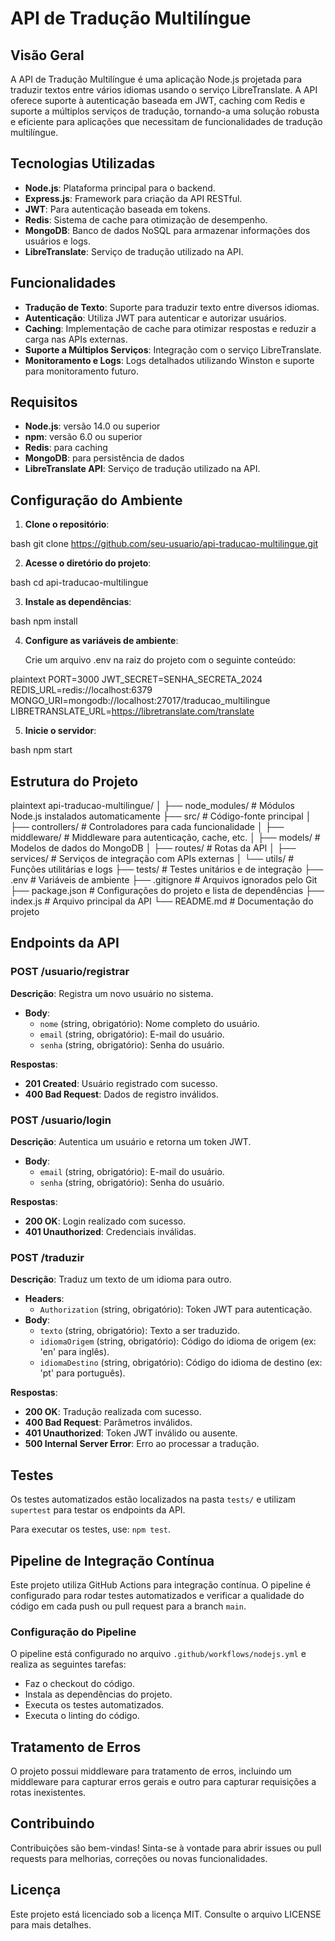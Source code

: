 # API de Tradução Multilíngue

## Visão Geral

A API de Tradução Multilíngue é uma aplicação Node.js projetada para traduzir textos entre vários idiomas usando o serviço LibreTranslate. A API oferece suporte à autenticação baseada em JWT, caching com Redis e suporte a múltiplos serviços de tradução, tornando-a uma solução robusta e eficiente para aplicações que necessitam de funcionalidades de tradução multilíngue.

## Tecnologias Utilizadas

- **Node.js**: Plataforma principal para o backend.
- **Express.js**: Framework para criação da API RESTful.
- **JWT**: Para autenticação baseada em tokens.
- **Redis**: Sistema de cache para otimização de desempenho.
- **MongoDB**: Banco de dados NoSQL para armazenar informações dos usuários e logs.
- **LibreTranslate**: Serviço de tradução utilizado na API.

## Funcionalidades

- **Tradução de Texto**: Suporte para traduzir texto entre diversos idiomas.
- **Autenticação**: Utiliza JWT para autenticar e autorizar usuários.
- **Caching**: Implementação de cache para otimizar respostas e reduzir a carga nas APIs externas.
- **Suporte a Múltiplos Serviços**: Integração com o serviço LibreTranslate.
- **Monitoramento e Logs**: Logs detalhados utilizando Winston e suporte para monitoramento futuro.

## Requisitos

- **Node.js**: versão 14.0 ou superior
- **npm**: versão 6.0 ou superior
- **Redis**: para caching
- **MongoDB**: para persistência de dados
- **LibreTranslate API**: Serviço de tradução utilizado na API.

## Configuração do Ambiente

1. **Clone o repositório**:

    
bash
    git clone https://github.com/seu-usuario/api-traducao-multilingue.git


2. **Acesse o diretório do projeto**:

    
bash
    cd api-traducao-multilingue


3. **Instale as dependências**:

    
bash
    npm install


4. **Configure as variáveis de ambiente**:

    Crie um arquivo .env na raiz do projeto com o seguinte conteúdo:

    
plaintext
    PORT=3000
    JWT_SECRET=SENHA_SECRETA_2024
    REDIS_URL=redis://localhost:6379
    MONGO_URI=mongodb://localhost:27017/traducao_multilingue
    LIBRETRANSLATE_URL=https://libretranslate.com/translate


5. **Inicie o servidor**:

    
bash
    npm start


## Estrutura do Projeto

plaintext
api-traducao-multilingue/
│
├── node_modules/          # Módulos Node.js instalados automaticamente
├── src/                   # Código-fonte principal
│   ├── controllers/       # Controladores para cada funcionalidade
│   ├── middleware/        # Middleware para autenticação, cache, etc.
│   ├── models/            # Modelos de dados do MongoDB
│   ├── routes/            # Rotas da API
│   ├── services/          # Serviços de integração com APIs externas
│   └── utils/             # Funções utilitárias e logs
├── tests/                 # Testes unitários e de integração
├── .env                   # Variáveis de ambiente
├── .gitignore             # Arquivos ignorados pelo Git
├── package.json           # Configurações do projeto e lista de dependências
├── index.js               # Arquivo principal da API
└── README.md              # Documentação do projeto

## Endpoints da API

### POST /usuario/registrar

**Descrição**: Registra um novo usuário no sistema.

- **Body**:
    - `nome` (string, obrigatório): Nome completo do usuário.
    - `email` (string, obrigatório): E-mail do usuário.
    - `senha` (string, obrigatório): Senha do usuário.

**Respostas**:

- **201 Created**: Usuário registrado com sucesso.
- **400 Bad Request**: Dados de registro inválidos.

### POST /usuario/login

**Descrição**: Autentica um usuário e retorna um token JWT.

- **Body**:
    - `email` (string, obrigatório): E-mail do usuário.
    - `senha` (string, obrigatório): Senha do usuário.

**Respostas**:

- **200 OK**: Login realizado com sucesso.
- **401 Unauthorized**: Credenciais inválidas.

### POST /traduzir

**Descrição**: Traduz um texto de um idioma para outro.

- **Headers**:
    - `Authorization` (string, obrigatório): Token JWT para autenticação.
- **Body**:
    - `texto` (string, obrigatório): Texto a ser traduzido.
    - `idiomaOrigem` (string, obrigatório): Código do idioma de origem (ex: 'en' para inglês).
    - `idiomaDestino` (string, obrigatório): Código do idioma de destino (ex: 'pt' para português).

**Respostas**:

- **200 OK**: Tradução realizada com sucesso.
- **400 Bad Request**: Parâmetros inválidos.
- **401 Unauthorized**: Token JWT inválido ou ausente.
- **500 Internal Server Error**: Erro ao processar a tradução.

## Testes

Os testes automatizados estão localizados na pasta `tests/` e utilizam `supertest` para testar os endpoints da API.

Para executar os testes, use: `npm test`.

## Pipeline de Integração Contínua

Este projeto utiliza GitHub Actions para integração contínua. O pipeline é configurado para rodar testes automatizados e verificar a qualidade do código em cada push ou pull request para a branch `main`.

### Configuração do Pipeline

O pipeline está configurado no arquivo `.github/workflows/nodejs.yml` e realiza as seguintes tarefas:

- Faz o checkout do código.
- Instala as dependências do projeto.
- Executa os testes automatizados.
- Executa o linting do código.

## Tratamento de Erros

O projeto possui middleware para tratamento de erros, incluindo um middleware para capturar erros gerais e outro para capturar requisições a rotas inexistentes.

## Contribuindo

Contribuições são bem-vindas! Sinta-se à vontade para abrir issues ou pull requests para melhorias, correções ou novas funcionalidades.

## Licença

Este projeto está licenciado sob a licença MIT. Consulte o arquivo LICENSE para mais detalhes.